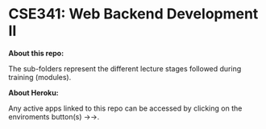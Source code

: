 # CSE341: Web Backend Development II

**About this repo:**

The sub-folders represent the different lecture stages followed during training (modules).

**About Heroku:**

Any active apps linked to this repo can be accessed by clicking on the enviroments button(s) →→.
